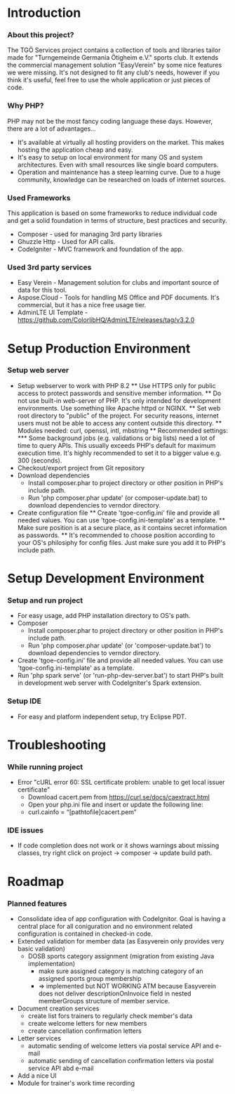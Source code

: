 # Introduction
### About this project?
The TGÖ Services project contains a collection of tools and libraries tailor made for "Turngemeinde Germania Ötigheim e.V." sports club. It extends the commercial management solution "EasyVerein" by some nice features we were missing.
It's not designed to fit any club's needs, however if you think it's useful, feel free to use the whole application or just pieces of code.

### Why PHP?
PHP may not be the most fancy coding language these days. However, there are a lot of advantages...
* It's available at virtually all hosting providers on the market. This makes hosting the application cheap and easy.
* It's easy to setup on local environment for many OS and system architectures. Even with small resources like single board computers.
* Operation and maintenance has a steep learning curve. Due to a huge community, knowledge can be researched on loads of internet sources.

### Used Frameworks
This application is based on some frameworks to reduce individual code and get a solid foundation in terms of structure, best practices and security.
* Composer - used for managing 3rd party libraries
* Ghuzzle Http - Used for API calls.
* CodeIgniter - MVC framework and foundation of the app.

### Used 3rd party services
* Easy Verein - Management solution for clubs and important source of data for this tool.
* Aspose.Cloud - Tools for handling MS Office and PDF documents. It's commercial, but it has a nice free usage tier.
* AdminLTE UI Template - https://github.com/ColorlibHQ/AdminLTE/releases/tag/v3.2.0

# Setup Production Environment
### Setup web server
* Setup webserver to work with PHP 8.2
** Use HTTPS only for public access to protect passwords and sensitive member information.
** Do not use built-in web-server of PHP. It's only intended for development environments. Use something like Apache httpd or NGINX.
** Set web root directory to "public" of the project. For security reasons, internet users must not be able to access any content outside this directory.
** Modules needed: curl, openssl, intl, mbstring
** Recommended settings:
*** Some background jobs (e.g. validations or big lists) need a lot of time to query APIs. This usually exceeds PHP's default for maximum execution time. It's highly recommended to set it to a bigger value e.g. 300 (seconds).
* Checkout/export project from Git repository
* Download dependencies
	* Install composer.phar to project directory or other position in PHP's include path.
	* Run 'php composer.phar update' (or composer-update.bat) to download dependencies to verndor directory.
* Create configuration file
** Create 'tgoe-config.ini' file and provide all needed values. You can use 'tgoe-config.ini-template' as a template.
** Make sure position is at a secure place, as it contains secret information as passwords.
** It's recommended to choose position according to your OS's philosiphy for config files. Just make sure you add it to PHP's include path.

# Setup Development Environment
### Setup and run project
* For easy usage, add PHP installation directory to OS's path.
* Composer
	* Install composer.phar to project directory or other position in PHP's include path.
	* Run 'php composer.phar update' (or 'composer-update.bat') to download dependencies to verndor directory.
* Create 'tgoe-config.ini' file and provide all needed values. You can use 'tgoe-config.ini-template' as a template.
* Run 'php spark serve' (or 'run-php-dev-server.bat') to start PHP's built in development web server with CodeIgniter's Spark extension. 

### Setup IDE
* For easy and platform independent setup, try Eclipse PDT.


# Troubleshooting
### While running project
* Error "cURL error 60: SSL certificate problem: unable to get local issuer certificate"
	* Download cacert.pem from https://curl.se/docs/caextract.html
	* Open your php.ini file and insert or update the following line:
	* curl.cainfo = “[pathtofile]cacert.pem”

### IDE issues
* If code completion does not work or it shows warnings about missing classes, try right click on project -> composer -> update build path.

# Roadmap
### Planned features
* Consolidate idea of app configuration with CodeIgnitor. Goal is having a central place for all coniguration and no environment related configuration is contained in checked-in code.
* Extended validation for member data (as Easyverein only provides very basic validation)
	* DOSB sports category assignment (migration from existing Java implementation)
		* make sure assigned category is matching category of an assigned sports group membership 
		* => implemented but NOT WORKING ATM because Easyverein does not deliver descriptionOnInvoice field in nested memberGroups structure of member service.
* Document creation services
	* create list fors trainers to regularly check member's data
	* create welcome letters for new members
	* create cancellation confirmation letters
* Letter services
	* automatic sending of welcome letters via postal service API and e-mail
	* automatic sending of cancellation confirmation letters via postal service API abd e-mail
* Add a nice UI
* Module for trainer's work time recording
